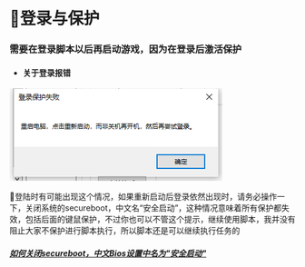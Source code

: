 # 🔐登录与保护

### 需要在登录脚本以后再启动游戏，因为在登录后激活保护

* #### 关于登录报错

![KOpk](./图片\KOpk.png)

🌹登陆时有可能出现这个情况，如果重新启动后登录依然出现时，请务必操作一下，关闭系统的secureboot，中文名“安全启动”，这种情况意味着所有保护都失效，包括后面的键鼠保护，不过你也可以不管这个提示，继续使用脚本，我并没有阻止大家不保护进行脚本执行，所以脚本还是可以继续执行任务的

##### [如何关闭secureboot，中文Bios设置中名为"安全启动"](https://blog.csdn.net/xitongzhijianet/article/details/128037358)
